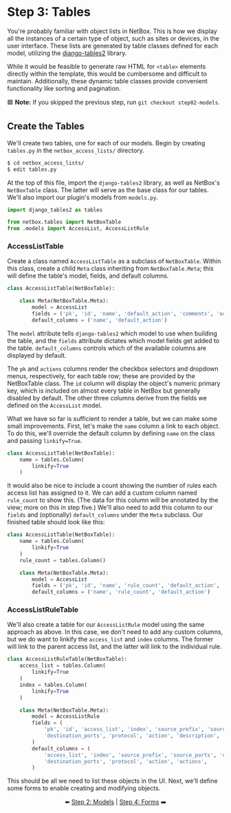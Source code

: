 # Step 3: Tables

You're probably familiar with object lists in NetBox. This is how we display all the instances of a certain type of object, such as sites or devices, in the user interface. These lists are generated by table classes defined for each model, utilizing the [django-tables2](https://django-tables2.readthedocs.io/) library.

While it would be feasible to generate raw HTML for `<table>` elements directly within the template, this would be cumbersome and difficult to maintain. Additionally, these dynamic table classes provide convenient functionality like sorting and pagination.

:blue_square: **Note:** If you skipped the previous step, run `git checkout step02-models`.

## Create the Tables

We'll create two tables, one for each of our models. Begin by creating `tables.py` in the `netbox_access_lists/` directory.

```bash
$ cd netbox_access_lists/
$ edit tables.py
```

At the top of this file, import the `django-tables2` library, as well as NetBox's `NetBoxTable` class. The latter will serve as the base class for our tables. We'll also import our plugin's models from `models.py`.

```python
import django_tables2 as tables

from netbox.tables import NetBoxTable
from .models import AccessList, AccessListRule
```

### AccessListTable

Create a class named `AccessListTable` as a subclass of `NetBoxTable`. Within this class, create a child `Meta` class inheriting from `NetBoxTable.Meta`; this will define the table's model, fields, and default columns.

```python
class AccessListTable(NetBoxTable):

    class Meta(NetBoxTable.Meta):
        model = AccessList
        fields = ('pk', 'id', 'name', 'default_action', 'comments', 'actions')
        default_columns = ('name', 'default_action')
```

The `model` attribute tells `django-tables2` which model to use when building the table, and the `fields` attribute dictates which model fields get added to the table. `default_columns` controls which of the available columns are displayed by default.

The `pk` and `actions` columns render the checkbox selectors and dropdown menus, respectively, for each table row; these are provided by the NetBoxTable class. The `id` column will display the object's numeric primary key, which is included on almost every table in NetBox but generally disabled by default. The other three columns derive from the fields we defined on the `AccessList` model.

What we have so far is sufficient to render a table, but we can make some small improvements. First, let's make the `name` column a link to each object. To do this, we'll override the default column by defining `name` on the class and passing `linkify=True`.

```python
class AccessListTable(NetBoxTable):
    name = tables.Column(
        linkify=True
    )
```

It would also be nice to include a count showing the number of rules each access list has assigned to it. We can add a custom column named `rule_count` to show this. (The data for this column will be annotated by the view; more on this in step five.) We'll also need to add this column to our `fields` and (optionally) `default_columns` under the `Meta` subclass. Our finished table should look like this:

```python
class AccessListTable(NetBoxTable):
    name = tables.Column(
        linkify=True
    )
    rule_count = tables.Column()

    class Meta(NetBoxTable.Meta):
        model = AccessList
        fields = ('pk', 'id', 'name', 'rule_count', 'default_action', 'comments', 'actions')
        default_columns = ('name', 'rule_count', 'default_action')
```

### AccessListRuleTable

We'll also create a table for our `AccessListRule` model using the same approach as above. In this case, we don't need to add any custom columns, but we do want to linkify the `access_list` and `index` columns. The former will link to the parent access list, and the latter will link to the individual rule.

```python
class AccessListRuleTable(NetBoxTable):
    access_list = tables.Column(
        linkify=True
    )
    index = tables.Column(
        linkify=True
    )

    class Meta(NetBoxTable.Meta):
        model = AccessListRule
        fields = (
            'pk', 'id', 'access_list', 'index', 'source_prefix', 'source_ports', 'destination_prefix',
            'destination_ports', 'protocol', 'action', 'description', 'actions',
        )
        default_columns = (
            'access_list', 'index', 'source_prefix', 'source_ports', 'destination_prefix',
            'destination_ports', 'protocol', 'action', 'actions',
        )
```

This should be all we need to list these objects in the UI. Next, we'll define some forms to enable creating and modifying objects.

<div align="center">

:arrow_left: [Step 2: Models](/tutorial/step02-models.md) | [Step 4: Forms](/tutorial/step04-forms.md) :arrow_right:

</div>

